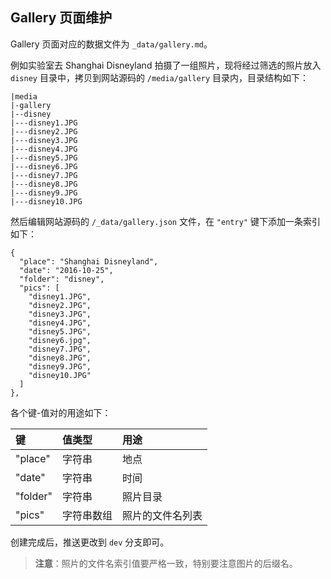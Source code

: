 ## Gallery 页面维护

Gallery 页面对应的数据文件为 `_data/gallery.md`。

例如实验室去 Shanghai Disneyland 拍摄了一组照片，现将经过筛选的照片放入 `disney` 目录中，拷贝到网站源码的 `/media/gallery` 目录内，目录结构如下：

```
|media
|-gallery
|--disney
|---disney1.JPG
|---disney2.JPG
|---disney3.JPG
|---disney4.JPG
|---disney5.JPG
|---disney6.JPG
|---disney7.JPG
|---disney8.JPG
|---disney9.JPG
|---disney10.JPG
```

然后编辑网站源码的 `/_data/gallery.json` 文件，在 `"entry"` 键下添加一条索引如下：

```
{
  "place": "Shanghai Disneyland",
  "date": "2016-10-25",
  "folder": "disney",
  "pics": [
    "disney1.JPG",
    "disney2.JPG",
    "disney3.JPG",
    "disney4.JPG",
    "disney5.JPG",
    "disney6.jpg",
    "disney7.JPG",
    "disney8.JPG",
    "disney9.JPG",
    "disney10.JPG"
  ]
},
```

各个键-值对的用途如下：

|键|值类型|用途|
|:-|:----|:--|
|"place"|字符串|地点|
|"date"|字符串|时间|
|"folder"|字符串|照片目录|
|"pics"|字符串数组|照片的文件名列表|

创建完成后，推送更改到 `dev` 分支即可。

> **注意**：照片的文件名索引值要严格一致，特别要注意图片的后缀名。